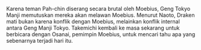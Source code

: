 Karena teman Pah-chin diserang secara brutal oleh Moebius, Geng Tokyo Manji memutuskan mereka akan melawan Moebius. Menurut Naoto, Draken mati bukan karena konflik dengan Moebius, melainkan konflik internal antara Geng Manji Tokyo. Takemichi kembali ke masa sekarang untuk berbicara dengan Osanai, pemimpin Moebius, untuk mencari tahu apa yang sebenarnya terjadi hari itu.
